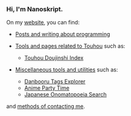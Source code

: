 ### Hi, I'm Nanoskript.

On my [website](https://nsk.sh/), you can find:

- [Posts and writing about programming](https://nsk.sh/posts/)
- [Tools and pages related to Touhou](https://nsk.sh/touhou/) such as:

  - [Touhou Doujinshi Index](https://scarlet.nsk.sh/)

- [Miscellaneous tools and utilities](https://nsk.sh/tools/) such as:

  - [Danbooru Tags Explorer](https://nsk.sh/tools/danbooru-tags-explorer/)
  - [Anime Party Time](https://nsk.sh/tools/anime-party-time/)
  - [Japanese Onomatopoeia Search](https://nsk.sh/tools/jp-onomatopoeia/)

and [methods of contacting me](https://nsk.sh/socials/).
